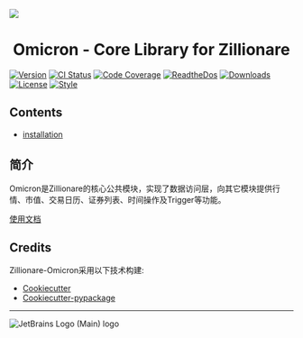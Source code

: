 
![](http://images.jieyu.ai/images/hot/zillionbanner.jpg)

<h1 align="center">Omicron - Core Library for Zillionare</h1>


[![Version](http://img.shields.io/pypi/v/zillionare-omicron?color=brightgreen)](https://pypi.python.org/pypi/zillionare-omicron)
[![CI Status](https://github.com/zillionare/omicron/actions/workflows/main.yml/badge.svg?branch=release)](https://github.com/zillionare/omicron)
[![Code Coverage](https://img.shields.io/codecov/c/github/zillionare/omicron)](https://app.codecov.io/gh/zillionare/omicron)
[![ReadtheDos](https://readthedocs.org/projects/omicron/badge/?version=latest)](https://omicron.readthedocs.io/en/latest/?badge=latest)
[![Downloads](https://pepy.tech/badge/zillionare-omicron)](https://pepy.tech/project/zillionare-omicron)
[![License](https://img.shields.io/badge/License-MIT.svg)](https://opensource.org/licenses/MIT)
[![Style](https://img.shields.io/badge/code%20style-black-000000.svg)](https://github.com/psf/black)

Contents
---------

* [installation](installation.md)
## 简介

Omicron是Zillionare的核心公共模块，实现了数据访问层，向其它模块提供行情、市值、交易日历、证券列表、时间操作及Trigger等功能。

[使用文档](https://omicron.readthedocs.io/zh_CN/latest/)

## Credits

Zillionare-Omicron采用以下技术构建:

* [Cookiecutter](https://github.com/audreyr/cookiecutter)
* [Cookiecutter-pypackage](https://github.com/zillionare/cookiecutter-pypackage)
---
![JetBrains Logo (Main) logo](https://resources.jetbrains.com/storage/products/company/brand/logos/jb_beam.svg)